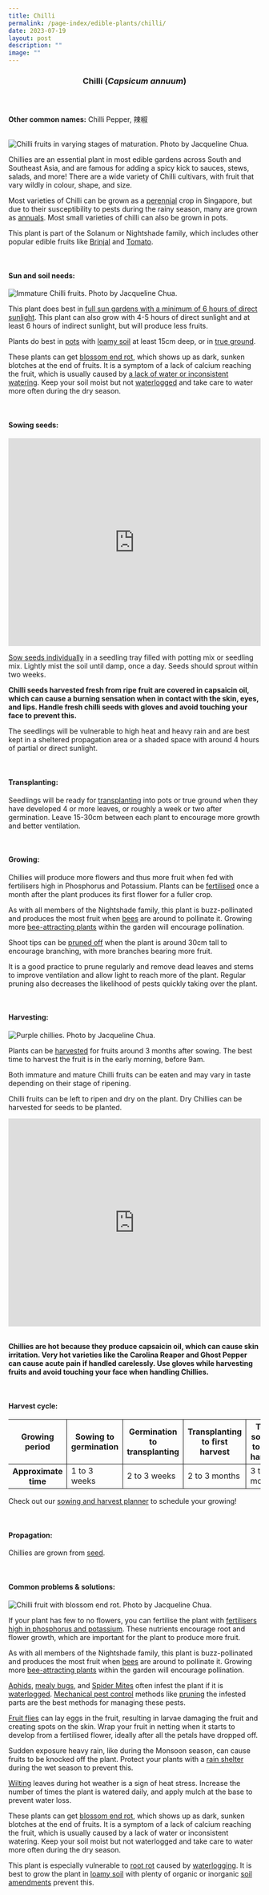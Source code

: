 ```yaml
---
title: Chilli
permalink: /page-index/edible-plants/chilli/
date: 2023-07-19
layout: post
description: ""
image: ""
---
```

<header>
	<h3>Chilli (<em>Capsicum annuum</em>)</h3>
</header>
	
<section>
	<p><strong>Other common names:</strong> Chilli Pepper, 辣椒</p>
	<br>
</section>

<section>
	<img title="Chilli fruits in varying stages of maturation. Photo by Jacqueline Chua." src="/images/Plants/Chilli_JacChua.jpg">
	<p>Chillies are an essential plant in most edible gardens across South and Southeast Asia, and are famous for adding a spicy kick to sauces, stews, salads, and more! There are a wide variety of Chilli cultivars, with fruit that vary wildly in colour, shape, and size. </p>
	<p>Most varieties of Chilli can be grown as a <a href="/page-index/glossary/#p">perennial</a> crop in Singapore, but due to their susceptibility to pests during the rainy season, many are grown as <a href="/page-index/glossary/#a">annuals</a>.  Most small varieties of chilli can also be grown in pots. </p>
	<p>This plant is part of the Solanum or Nightshade family, which includes other popular edible fruits like <a href="/page-index/edible-plants/brinjal/">Brinjal</a> and <a href="/page-index/edible-plants/tomato/">Tomato</a>.</p>
	<br>
</section>

<section>
	<h4>Sun and soil needs:</h4>
	<img title="Immature Chilli fruits. Photo by Jacqueline Chua." src="/images/Plants/Chilli_JacChua%20(2).jpg">
	<p>This plant does best in <a href="/page-index/horticulture-techniques/gauging-light/">full sun gardens with a minimum of 6 hours of direct sunlight</a>. This plant can also grow with 4-5 hours of direct sunlight and at least 6 hours of indirect sunlight, but will produce less fruits.</p>
	<p>Plants do best in <a href="/page-index/horticulture-techniques/planting-in-containers/">pots</a> with <a href="/page-index/horticulture-techniques/soil/">loamy soil</a> at least 15cm deep, or in <a href="/page-index/horticulture-techniques/true-ground/">true ground</a>.</p>
	<p>These plants can get <a href="/page-index/nutrient-deficiencies/nutrient-deficiencies/">blossom end rot</a>, which shows up as dark, sunken blotches at the end of fruits. It is a symptom of a lack of calcium reaching the fruit, which is usually caused by <a href="/page-index/horticulture-techniques/watering/">a lack of water or inconsistent watering</a>. Keep your soil moist but not <a href="/page-index/plant-problems/waterlogging/">waterlogged</a> and take care to water more often during the dry season.</p>
	<br>
</section>

<section>
  <h4>Sowing seeds:</h4>
		<iframe width="100%" height="415" src="https://www.youtube.com/embed/x7J87wY7U6s" title="YouTube video player" frameborder="0" allow="accelerometer; autoplay; clipboard-write; encrypted-media; gyroscope; picture-in-picture; web-share" allowfullscreen=""></iframe>	<br>
	<p><a href="/page-index/horticulture-techniques/propagating-by-seed/">Sow seeds individually</a> in a seedling tray filled with potting mix or seedling mix. Lightly mist the soil until damp, once a day. Seeds should sprout within two weeks.</p>
	<p><b>Chilli seeds harvested fresh from ripe fruit are covered in capsaicin oil, which can cause a burning sensation when in contact with the skin, eyes, and lips. Handle fresh chilli seeds with gloves and avoid touching your face to prevent this.</b></p>
	<p>The seedlings will be vulnerable to high heat and heavy rain and are best kept in a sheltered propagation area or a shaded space with around 4 hours of partial or direct sunlight. </p>
	<br>
</section>

<section>
	<h4>Transplanting:</h4>
	<p>Seedlings will be ready for <a href="/page-index/horticulture-techniques/transplanting/">transplanting</a> into pots or true ground when they have developed 4 or more leaves, or roughly a week or two after germination. Leave 15-30cm between each plant to encourage more growth and better ventilation.</p>
	<br>
</section>
	
<section>
	<h4>Growing:</h4>
	<p>Chillies will produce more flowers and thus more fruit when fed with fertilisers high in Phosphorus and Potassium. Plants can be <a href="/page-index/horticulture-techniques/fertilising">fertilised</a> once a month after the plant produces its first flower for a fuller crop. </p>
		<p>As with all members of the Nightshade family, this plant is buzz-pollinated and produces the most fruit when <a href="/page-index/biodiversity/pollinators/">bees</a> are around to pollinate it. Growing more <a href="/page-index/glossary/biodiversity-attracting-plants/">bee-attracting plants</a> within the garden will encourage pollination.  </p>
	<p>Shoot tips can be <a href="/page-index/horticulture-techniques/pruning/">pruned off</a> when the plant is around 30cm tall to encourage branching, with more branches bearing more fruit. </p>
	<p>It is a good practice to prune regularly and remove dead leaves and stems to improve ventilation and allow light to reach more of the plant. Regular pruning also decreases the likelihood of pests quickly taking over the plant. </p>
	<br>
</section>

<section>
	<h4>Harvesting:</h4>
	<img title="Purple chillies. Photo by Jacqueline Chua." src="/images/Plants/chilli_purplecultivar%20(1)_jacquelinechua.jpg">
	<p>Plants can be <a href="/page-index/horticulture-techniques/harvesting-hygiene/">harvested</a> for fruits around 3 months after sowing. The best time to harvest the fruit is in the early morning, before 9am.</p>
	<p>Both immature and mature Chilli fruits can be eaten and may vary in taste depending on their stage of ripening.</p>
	<p>Chilli fruits can be left to ripen and dry on the plant. Dry Chillies can be harvested for seeds to be planted.</p>
	<iframe allowfullscreen="" allow="accelerometer; autoplay; clipboard-write; encrypted-media; gyroscope; picture-in-picture; web-share" frameborder="0" title="YouTube video player" src="https://www.youtube.com/embed/FuWK90da0GY" height="415" width="100%"></iframe>
<br><br>
	<p><b>Chillies are hot because they produce capsaicin oil, which can cause skin irritation. Very hot varieties like the Carolina Reaper and Ghost Pepper can cause acute pain if handled carelessly. Use gloves while harvesting fruits and avoid touching your face when handling Chillies.</b></p>
	<br>
</section>

<section>
	<h4>Harvest cycle:</h4>
	<table>
		<thead>
			<tr>
				<th style="border-bottom:0px; border-right:solid 1px;">Growing period</th>
				<th style="border-bottom:0px; border-right:solid 1px;">Sowing to germination</th>
				<th style="border-bottom:0px; border-right:solid 1px;">Germination to transplanting</th>
				<th style="border-bottom:0px; border-right:solid 1px;">Transplanting to first harvest</th>
				<th style="border-bottom:0px; border-left:solid 1px;">Total sowing to first harvest</th>
			</tr>
		</thead>
		<tbody>
			<tr>
				<th style="border-right:solid 1px;">Approximate time</th>
				<td style="border-right:solid 1px;">1 to 3 weeks</td>
				<td style="border-right:solid 1px;">2 to 3 weeks</td>
				<td style="border-right:solid 1px;">2 to 3 months</td>
				<td style="border-left:solid 1px;">3 to 4 months</td>
			</tr>
		</tbody>
	</table>
	<p>Check out our&nbsp;<a href="/digital-tools/sowing-planner/">sowing and harvest planner</a>&nbsp;to schedule your growing! </p>
	<br>
</section>

<section>
	<h4>Propagation:</h4>
	<p>Chillies are grown from <a href="/page-index/horticulture-techniques/propagating-by-seed/">seed</a>. </p>
	<br>
</section>

<section>
	<h4>Common problems &amp; solutions:</h4>
	<img title="Chilli fruit with blossom end rot. Photo by Jacqueline Chua." src="/images/Plant%20problems/blossomendrot_jacquelinechua.jpg">
<p>If your plant has few to no flowers, you can fertilise the plant with <a href="/page-index/horticulture-techniques/fertilising/">fertilisers high in phosphorus and potassium</a>. These nutrients encourage root and flower growth, which are important for the plant to produce more fruit.</p>
	<p>As with all members of the Nightshade family, this plant is buzz-pollinated and produces the most fruit when <a href="/page-index/biodiversity/pollinators/">bees</a> are around to pollinate it. Growing more <a href="/page-index/glossary/biodiversity-attracting-plants/">bee-attracting plants</a> within the garden will encourage pollination.  </p>
	<p><a href="/page-index/pests/aphids">Aphids</a>, <a href="/page-index/pests/mealy-bugs">mealy bugs</a>, and <a href="/page-index/pests/spider-mites">Spider Mites</a> often infest the plant if it is <a href="/page-index/plant-problems/waterlogging/">waterlogged</a>. <a href="/page-index/horticulture-techniques/pest-control/">Mechanical pest control</a> methods like <a href="/page-index/horticulture-techniques/pruning/">pruning</a> the infested parts are the best methods for managing these pests.</p>
	<p><a href="/page-index/pests/oriental-fruit-flies">Fruit flies</a> can lay eggs in the fruit, resulting in larvae damaging the fruit and creating spots on the skin. Wrap your fruit in netting when it starts to develop from a fertilised flower, ideally after all the petals have dropped off. </p>
	<p> Sudden exposure heavy rain, like during the Monsoon season, can cause fruits to be knocked off the plant. Protect your plants with a <a href="/page-index/hardscapes/shelters/"> rain shelter</a> during the wet season to prevent this.</p>
	<p><a href="/page-index/plant-problems/wilting">Wilting</a> leaves during hot weather is a sign of heat stress. Increase the number of times the plant is watered daily, and apply mulch at the base to prevent water loss. </p>
	<p>These plants can get <a href="/page-index/plant-problems/nutrient-deficiencies/">blossom end rot</a>, which shows up as dark, sunken blotches at the end of fruits. It is a symptom of a lack of calcium reaching the fruit, which is usually caused by a lack of water or inconsistent watering. Keep your soil moist but not waterlogged and take care to water more often during the dry season.</p>
	<p>This plant is especially vulnerable to <a href="/page-index/plant-problems/root-rot/">root rot</a> caused by <a href="/page-index/plant-problems/waterlogging/">waterlogging</a>. It is best to grow the plant in <a href="/page-index/horticulture-techniques/soil/">loamy soil</a> with plenty of organic or inorganic <a href="/page-index/horticulture-techniques/soil-amendments/">soil amendments</a> prevent this.</p>
	<br>
</section>